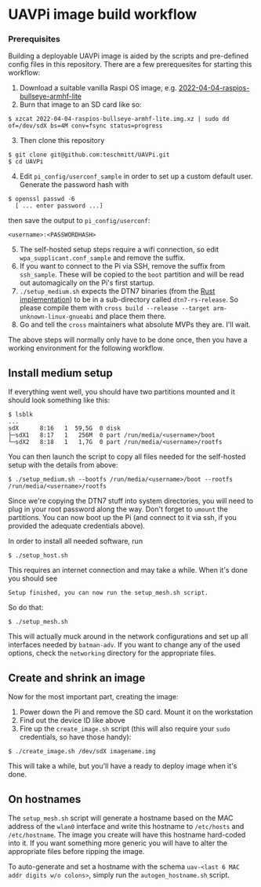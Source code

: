 # UAVPi image build workflow

### Prerequisites
Building a deployable UAVPi image is aided by the scripts and pre-defined config files in this repository. There are a few prerequesites for starting this workflow:

1. Download a suitable vanilla Raspi OS image, e.g. [2022-04-04-raspios-bullseye-armhf-lite](https://downloads.raspberrypi.org/raspios_lite_armhf/images/raspios_lite_armhf-2022-04-07/2022-04-04-raspios-bullseye-armhf-lite.img.xz.torrent)
2. Burn that image to an SD card like so:

```shell
$ xzcat 2022-04-04-raspios-bullseye-armhf-lite.img.xz | sudo dd of=/dev/sdX bs=4M conv=fsync status=progress
```

3. Then clone this repository

```shell
$ git clone git@github.com:teschmitt/UAVPi.git
$ cd UAVPi
```

4. Edit `pi_config/userconf_sample` in order to set up a custom default user. Generate the password hash with

```shell
$ openssl passwd -6
  [ ... enter password ...]
```

then save the output to `pi_config/userconf`:

```
<username>:<PASSWORDHASH>
```

5. The self-hosted setup steps require a wifi connection, so edit `wpa_supplicant.conf_sample` and remove the suffix.
6. If you want to connect to the Pi via SSH, remove the suffix from `ssh_sample`. These will be copied to the `boot` partition and will be read out automagically on the Pi's first startup.
7. `./setup_medium.sh` expects the DTN7 binaries (from the [Rust implementation](https://github.com/dtn7/dtn7-rs)) to be in a sub-directory called `dtn7-rs-release`. So please compile them with `cross build --release --target arm-unknown-linux-gnueabi` and place them there.
8. Go and tell the `cross` maintainers what absolute MVPs they are. I'll wait.

The above steps will normally only have to be done once, then you have a working environment for the following workflow.

## Install medium setup
If everything went well, you should have two partitions mounted and it should look something like this:

```shell
$ lsblk
...
sdX      8:16   1  59,5G  0 disk
├─sdX1   8:17   1   256M  0 part /run/media/<username>/boot
└─sdX2   8:18   1   1,7G  0 part /run/media/<username>/rootfs
```

You can then launch the script to copy all files needed for the self-hosted setup with the details from above:

```shell
$ ./setup_medium.sh --bootfs /run/media/<username>/boot --rootfs /run/media/<username>/rootfs
```

Since we're copying the DTN7 stuff into system directories, you will need to plug in your root password along the way. Don't forget to `umount` the partitions. You can now boot up the Pi (and connect to it via ssh, if you provided the adequate credentials above).

In order to install all needed software, run

```shell
$ ./setup_host.sh
```

This requires an internet connection and may take a while. When it's done you should see

```
Setup finished, you can now run the setup_mesh.sh script.
```

So do that:

```shell
$ ./setup_mesh.sh
```

This will actually muck around in the network configurations and set up all interfaces needed by `batman-adv`. If you want to change any of the used options, check the `networking` directory for the appropriate files.

## Create and shrink an image
Now for the most important part, creating the image:

1. Power down the Pi and remove the SD card. Mount it on the workstation
2. Find out the device ID like above
3. Fire up the `create_image.sh` script (this will also require your `sudo` credentials, so have those handy):

```shell
$ ./create_image.sh /dev/sdX imagename.img
```

This will take a while, but you'll have a ready to deploy image when it's done.

## On hostnames
The `setup_mesh.sh` script will generate a hostname based on the MAC address of the `wlan0` interface and write this hostname to `/etc/hosts` and `/etc/hostname`. The image you create will have this hostname hard-coded into it. If you want something more generic you will have to alter the appropriate files before ripping the image.

To auto-generate and set a hostname with the schema `uav-<last 6 MAC addr digits w/o colons>`, simply run the `autogen_hostname.sh` script.
